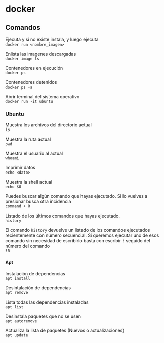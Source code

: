 # docker

## Comandos
Ejecuta y si no existe instala, y luego ejecuta  
`docker run <nombre_imagen>`

Enlista las imagenes descargadas  
`docker image ls`

Contenedores en ejecución  
`docker ps`

Contenedores detenidos   
`docker ps -a`

Abrir terminal del sistema operativo  
`docker run -it ubuntu`

### Ubuntu
Muestra los archivos del directorio actual  
`ls`

Muestra la ruta actual  
`pwd`

Muestra el usuario al actual  
`whoami`

Imprimir datos  
`echo <dato>`

Muestra la shell actual   
`echo $0`

Puedes buscar algún comando que hayas ejecutado. Si lo vuelves a presionar busca otra incidencia   
`command + R`

Listado de los últimos comandos que hayas ejecutado.   
`history`

El comando `history` devuelve un listado de los comandos ejecutados recientemente con número secuencial. Si queremos ejecutar uno de esos comando sin necesidad de escribirlo basta con escribir `!` seguido del número del comando  
`!5`

#### Apt
Instalación de dependencias  
`apt install`

Desintalación de dependencias  
`apt remove`

Lista todas las dependencias instaladas  
`apt list`

Desinstala paquetes que no se usen  
`apt autoremove`

Actualiza la lista de paquetes (Nuevos o actualizaciones)  
`apt update`